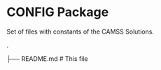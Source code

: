 # CONFIG Package

Set of files with constants of the CAMSS Solutions.

.

├── README.md           # This file

